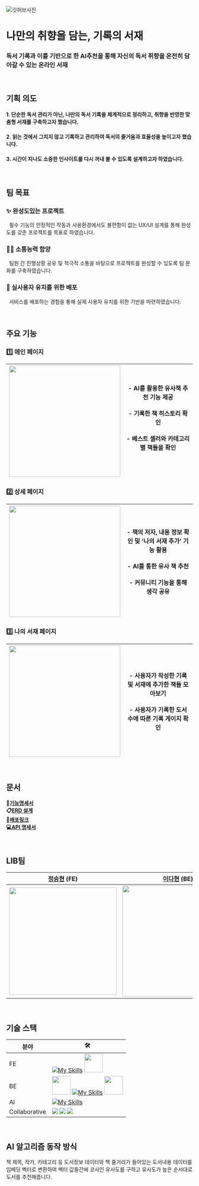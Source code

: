 ![깃허브사진](https://github.com/user-attachments/assets/bb2dfb82-8d9c-4baf-ae57-8497932d616b)
# 나만의 취향을 담는, 기록의 서재

### 독서 기록과 이를 기반으로 한 AI추천을 통해 자신의 독서 취향을 온전히 담아갈 수 있는 온라인 서재

<br/>

## 기획 의도
#### 1. 단순한 독서 관리가 아닌, 나만의 독서 기록을 체계적으로 정리하고, 취향을 반영한 맞춤형 서재를 구축하고자 했습니다.
#### 2. 읽는 것에서 그치지 않고 기록하고 관리하여 독서의 즐거움과 효율성을 높이고자 했습니다.
#### 3. 시간이 지나도 소중한 인사이트를 다시 꺼내 볼 수 있도록 설계하고자 하였습니다.
<br/>

## 팀 목표

### ✨ 완성도있는 프로젝트
&nbsp; 필수 기능의 안정적인 작동과 사용환경에서도 불편함이 없는 UX/UI 설계를 통해 완성도를 갖춘 프로젝트를 목표로 하였습니다.

### 🙌🏻 소통능력 함양
&nbsp; 팀원 간 진행상황 공유 및 적극적 소통을 바탕으로 프로젝트를 완성할 수 있도록 팀 문화를 구축하였습니다.

### 🔗 실사용자 유치를 위한 배포
&nbsp; 서비스를 배포하는 경험을 통해 실제 사용자 유치를 위한 기반을 마련하였습니다.

<br/>

## 주요 기능

### 1️⃣ 메인 페이지

| <img src="https://github.com/user-attachments/assets/8a4569b5-d39c-4374-8d5b-92d8de35f446" width=300> | - AI를 활용한 유사책 추천 기능 제공<br/> <br/>- 기록한 책 히스토리 확인 <br/> <br/>  - 베스트 셀러와 카테고리별 책들을 확인<br/> <br/> 
| ----------------------------------------------------------------------------------------------------- | ----------------------------------------------------------------------------------- |

### 2️⃣ 상세 페이지

| <img src="https://github.com/user-attachments/assets/60f111cb-8740-495f-a7d6-8b66c342639e" width=300> | - 책의 저자, 내용 정보 확인 및 '나의 서재 추가' 기능 활용<br/> <br/> - AI를 통한 유사 책 추천 <br/> <br/> - 커뮤니티 기능을 통해 생각 공유 |
| ----------------------------------------------------------------------------------------------------- | ----------------------------------------------------------------------------------- |

### 3️⃣ 나의 서재 페이지

| <img src="https://github.com/user-attachments/assets/a4cd7956-06fb-4604-bb65-a816e7b6f6a8" width=300> | - 사용자가 작성한 기록 및 서재에 추가한 책들 모아보기 <br/> <br/> - 사용자가 기록한 도서 수에 따른 기록 게이지 확인  |
| ----------------------------------------------------------------------------------------------------- | ----------------------------------------------------------------------------------- |

<br/>

## 문서

**📃[기능명세서](https://econovation.notion.site/f7be32656ef5442f8a508a1f22d3f58b?v=e6a37cccf2074d009b2880581ff08d84)**
<br/>
**📋[ERD 설계](https://different-lychee-3a6.notion.site/ERD-1bef55d6498580a286aee0b869575943)**
<br/>
**🔗[배포링크]()**
<br/>
**💻[API 명세서](https://different-lychee-3a6.notion.site/API-1977834627264a0fbaf35dfd7cf66974)**



<br/>

## LIB팀
| [정승현](https://github.com/seunghyeon77) (FE)                                                     | [이다현](https://github.com/Lee-Dahyeon) (BE)                                                           | [기현명](https://github.com/Wiz-Ki) (AI)                                                 |                                            
|----------------------------------------------------------------------------------------------|-----------------------------------------------------------------------------------------------|---------------------------------------------------------------------------------------------|
| <img src="https://github.com/user-attachments/assets/22af914a-2c67-4609-a6ea-4bcd996c1247" width=290> |  <img src="https://github.com/user-attachments/assets/23c9b2c4-3f54-4dd4-920d-dc826eb590fd" width=300>| <img src="https://github.com/user-attachments/assets/e2ba986a-2c67-4cd7-b5c6-4d56f42c268e" width=300>


<br/>

## 기술 스택
| 분야            | 🛠️                                                                                                                                                                                                                                                                                                                                                                                                                                                                                                                                                                                                                                                                                           |
|---------------|-----------------------------------------------------------------------------------------------------------------------------------------------------------------------------------------------------------------------------------------------------------------------------------------------------------------------------------------------------------------------------------------------------------------------------------------------------------------------------------------------------------------------------------------------------------------------------------------------------------------------------------------------------------------------------------------------|
| FE            | [![My Skills](https://skillicons.dev/icons?i=vite,react,styledcomponents)](https://skillicons.dev)  <img src="https://github.com/user-attachments/assets/83147dc0-1ad8-406d-87a7-0082c78ad3d3" width=50 height=50>
| BE            |  <img src="https://github.com/user-attachments/assets/93fc4137-7c36-4edc-89e1-e02bbc561998" width=50 height=50>  [![My Skills](https://skillicons.dev/icons?i=java,mysql)](https://skillicons.dev) <img src="https://github.com/user-attachments/assets/68779dd1-49da-4f80-aa9e-865129c0ec4f" width=50 height=50>                                                                                                                                                                                                                                                                                                             
| AI            | [![My Skills](https://skillicons.dev/icons?i=py,pytorch,tensorflow,aws)](https://skillicons.dev)                                                                                                                                                                                                                                                                                                                                         |
| Collaborative |  <img src="https://img.shields.io/badge/Notion-000000?style=flat-square&logo=notion&logoColor=white"/> <img src="https://img.shields.io/badge/Figma-F24E1E?style=flat-square&logo=figma&logoColor=white"/> <img src="https://img.shields.io/badge/GitHub-181717?style=flat-square&logo=github&logoColor=white"/>    
<br/>

## AI 알고리즘 동작 방식

책 제목, 작가, 카테고리 등 도서정보 데이터와 책 줄거리가 들어있는 도서내용 데이터를 임베딩 벡터로 변환하여 벡터 값들간에 코사인 유사도를 구하고 유사도가 높은 순서대로 도서를 추천해줍니다.


